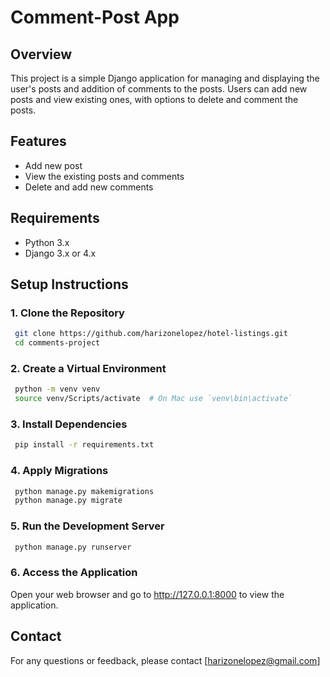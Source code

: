 #  Comment-Post App


## Overview

 This project is a simple Django application for managing and displaying the user's posts and addition of comments to the posts. Users can add new posts and view existing ones, with options to delete and comment the posts.

## Features

- Add new post
- View the existing posts and comments
- Delete and add new comments

## Requirements

- Python 3.x
- Django 3.x or 4.x

## Setup Instructions

### 1. Clone the Repository

```sh
 git clone https://github.com/harizonelopez/hotel-listings.git
 cd comments-project
```

### 2. Create a Virtual Environment

```sh
 python -m venv venv
 source venv/Scripts/activate  # On Mac use `venv\bin\activate`
```

### 3. Install Dependencies

```sh
 pip install -r requirements.txt
```

### 4. Apply Migrations

```sh
 python manage.py makemigrations
 python manage.py migrate
```

### 5. Run the Development Server

```sh
 python manage.py runserver
```

### 6. Access the Application

 Open your web browser and go to http://127.0.0.1:8000 to view the application.

## Contact
 For any questions or feedback, please contact [harizonelopez@gmail.com]
 